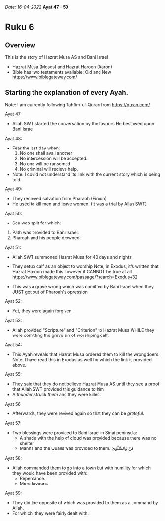 
*Date: 16-04-2022*
**Ayat 47 - 59**
# Ruku 6

## Overview
This is the story of Hazrat Musa AS and Bani Israel
- Hazrat Musa (Moses) and Hazrat Haroon (Aaron)
- Bible has two testaments available: Old and New
https://www.biblegateway.com/


## Starting the explanation of every Ayah.
Note: I am currently following Tahfim-ul-Quran from https://quran.com/

Ayat 47:
- Allah SWT started the conversation by the favours He bestowed upon Bani Israel

Ayat 48:
- Fear the last day when:
  1. No one shall avail another
  2. No intercession will be accepted.
  3. No one will be ransomed
  4. No criminal will recieve help.
- Note: I could not understand its link with the current story which is being told.

Ayat 49:
- They recieved salvation from Pharaoh (Firoun)
- He used to kill men and leave women. (It was a trial by Allah SWT) 


Ayat 50:
- Sea was split for which:
1. Path was provided to Bani Israel.
2. Pharoah and his people drowned.

Ayat 51:
- Allah SWT summoned Hazrat Musa for 40 days and nights.

- They setup calf as an object to worship 
Note, in Exodus, it's written that Hazrat Haroon made this however it CANNOT be true at all
https://www.biblegateway.com/passage/?search=Exodus+32

- This was a grave wrong which was comitted by Bani Israel when they JUST got out of Pharoah's opression

Ayat 52:
- Yet, they were again forgiven

Ayat 53:
- Allah provided "Scripture" and "Criterion" to Hazrat Musa WHILE they were comitting the grave sin of worshiping calf.

Ayat 54:
- This Ayah reveals that Hazrat Musa ordered them to kill the wrongdoers.
Note: I have read this in Exodus as well for which the link is provided above.

Ayat 55:
- They said that they do not believe Hazrat Musa AS until they see a proof that Allah SWT provided this guidance to him
- A *thunder struck them* and they were killed.

Ayat 56
- Afterwards, they were revived again so that they can be *grateful*.

Ayat 57:
- Two blessings were provided to Bani Israel in Sinai peninsula:
  - A shade with the help of cloud was provided because there was no shelter
  - Manna and the Quails was provided to them. مَنَّ وَٱلسَّلْوَىٰ

Ayat 58: 
- Allah commanded them to go into a town but with humility for which they would have been provided with:
  - Repentance.
  - More favours.

Ayat 59: 
- They did the opposite of which was provided to them as a command by Allah.
- For which, they were fairly dealt with.
